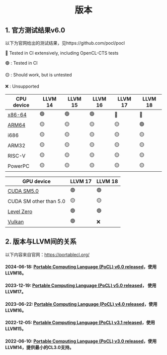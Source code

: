 <h1 align="center">版本</h1>






## 1. 官方测试结果v6.0

以下为官网给出的测试结果，见https://github.com/pocl/pocl

🔶 Tested in CI extensively, including OpenCL-CTS tests

🟢 : Tested in CI

🟡 : Should work, but is untested

❌ : Unsupported

| CPU device                                                   | LLVM 14 | LLVM 15 | LLVM 16 | LLVM 17 | LLVM 18 |
| ------------------------------------------------------------ | ------- | ------- | ------- | ------- | ------- |
| [x86-64](https://github.com/pocl/pocl/actions/workflows/build_linux_gh.yml) | 🟢       | 🟢       | 🟢       | 🔶       | 🔶       |
| [ARM64](https://github.com/pocl/pocl/actions/workflows/build_arm64.yml) | 🟡       | 🟡       | 🟡       | 🟡       | 🟢       |
| i686                                                         | 🟡       | 🟡       | 🟡       | 🟡       | 🟡       |
| ARM32                                                        | 🟡       | 🟡       | 🟡       | 🟡       | 🟡       |
| RISC-V                                                       | 🟡       | 🟡       | 🟡       | 🟡       | 🟡       |
| PowerPC                                                      | 🟡       | 🟡       | 🟡       | 🟡       | 🟡       |

| GPU device                                                   | LLVM 17 | LLVM 18 |
| ------------------------------------------------------------ | ------- | ------- |
| [CUDA SM5.0](https://github.com/pocl/pocl/actions/workflows/build_cuda.yml) | 🟢       | 🟢       |
| CUDA SM other than 5.0                                       | 🟡       | 🟡       |
| [Level Zero](https://github.com/pocl/pocl/actions/workflows/build_level0.yml) | 🟢       | 🟢       |
| [Vulkan](https://github.com/pocl/pocl/actions/workflows/build_openasip_vulkan.yml) | 🟢       | ❌       |



## 2. 版本与LLVM间的关系

以下内容来自官网：https://portablecl.org/

#### 2024-06-18: [Portable Computing Language (PoCL) v6.0 released](http://portablecl.org/docs/html/notes_6_0.html)，使用LLVM18。

#### 2023-12-19: [Portable Computing Language (PoCL) v5.0 released](http://portablecl.org/docs/html/notes_5_0.html)， 使用LLVM17。

#### 2023-06-22: [Portable Computing Language (PoCL) v4.0 released](https://portablecl.org/pocl-4.0.html)，使用LLVM16。

#### 2022-12-05: [Portable Computing Language (PoCL) v3.1 released](https://portablecl.org/pocl-3.1.html)，使用LLVM15。

#### 2022-06-10: [Portable Computing Language (PoCL) v3.0 released](https://portablecl.org/pocl-3.0.html)，使用LLVM14，提供最小的CL3.0支持。





